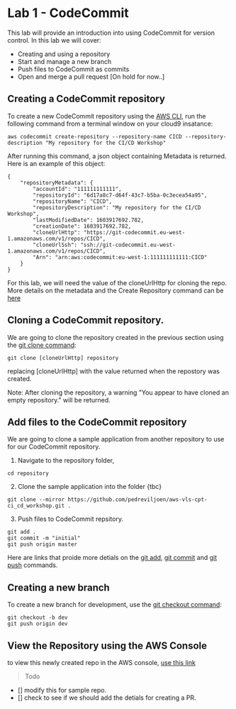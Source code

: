 # Lab 1 - CodeCommit

This lab will provide an introduction into using CodeCommit for version control. In this lab we will cover:

- Creating and using a repository
- Start and manage a new branch
- Push files to CodeCommit as commits
- Open and merge a pull request [On hold for now..]

## Creating a CodeCommit repository

To create a new CodeCommit repository using the [AWS CLI](https://aws.amazon.com/cli/), run the following command from a terminal window on your cloud9 insatance:

```
aws codecommit create-repository --repository-name CICD --repository-description "My repository for the CI/CD Workshop"

```

After running this command, a json object containing Metadata is returned. Here is an example of this object:

```
{
    "repositoryMetadata": {
        "accountId": "111111111111",
        "repositoryId": "6d17a8c7-d64f-43c7-b5ba-0c3ecea54a95",
        "repositoryName": "CICD",
        "repositoryDescription": "My repository for the CI/CD Workshop",
        "lastModifiedDate": 1603917692.782,
        "creationDate": 1603917692.782,
        "cloneUrlHttp": "https://git-codecommit.eu-west-1.amazonaws.com/v1/repos/CICD",
        "cloneUrlSsh": "ssh://git-codecommit.eu-west-1.amazonaws.com/v1/repos/CICD",
        "Arn": "arn:aws:codecommit:eu-west-1:111111111111:CICD"
    }
}
```

For this lab, we will need the value of the cloneUrlHttp for cloning the repo. More details on the metadata and the Create Repository command can be [here](https://docs.aws.amazon.com/cli/latest/reference/codecommit/create-repository.html)


## Cloning a CodeCommit repository.

We are going to clone the repository created in the previous section using the [git clone command](https://www.git-scm.com/docs/git-clone):


```
git clone [cloneUrlHttp] repository
```

replacing [cloneUrlHttp] with the value returned when the repostory was created. 

Note: After cloning the repository, a warning "You appear to have cloned an empty repository." will be returned.


## Add files to the CodeCommit repository

We are going to clone a sample application from another repository to use for our CodeCommit repository. 


1. Navigate to the repository folder, 

```
cd repository
```

2. Clone the sample application into the folder  {tbc}

```
git clone --mirror https://github.com/pedreviljoen/aws-vls-cpt-ci_cd_workshop.git .
```

3. Push files to CodeCommit repsitory.


```
git add .
git commit -m "initial"
git push origin master

```

Here are links that proide more detials on the [git add](https://git-scm.com/docs/git-add), [git commit](https://git-scm.com/docs/git-commit) and [git push](https://git-scm.com/docs/git-push) commands. 

## Creating a new branch

To create a new branch for development, use the [git checkout command](https://git-scm.com/docs/git-checkout):

```
git checkout -b dev
git push origin dev
```


## View the Repository using the AWS Console

to view this newly created repo in the AWS console, [use this link](https://eu-west-1.console.aws.amazon.com/codesuite/codecommit/repositories/CICD/browse?region=eu-west-1)

> Todo

- [] modify this for sample repo.
- [] check to see if we should add the detials for creating a PR.
